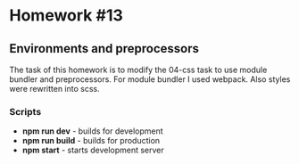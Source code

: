 # Homework #13

## Environments and preprocessors

The task of this homework is to modify the 04-css task to use module bundler and preprocessors.
For module bundler I used webpack. Also styles were rewritten into scss.

### Scripts

- **npm run dev** - builds for development
- **npm run build** - builds for production
- **npm start** - starts development server
